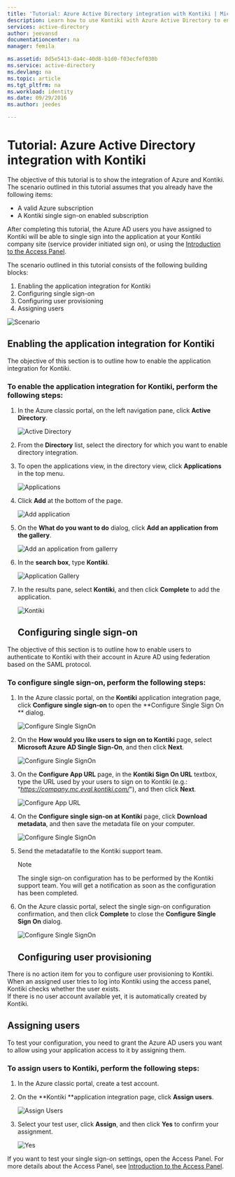 ```yaml
---
title: 'Tutorial: Azure Active Directory integration with Kontiki | Microsoft Docs'
description: Learn how to use Kontiki with Azure Active Directory to enable single sign-on, automated provisioning, and more!
services: active-directory
author: jeevansd
documentationcenter: na
manager: femila

ms.assetid: 8d5e5413-da4c-40d8-b1d0-f03ecfef030b
ms.service: active-directory
ms.devlang: na
ms.topic: article
ms.tgt_pltfrm: na
ms.workload: identity
ms.date: 09/29/2016
ms.author: jeedes

---
```

# Tutorial: Azure Active Directory integration with Kontiki
The objective of this tutorial is to show the integration of Azure and Kontiki.  
The scenario outlined in this tutorial assumes that you already have the following items:

* A valid Azure subscription
* A Kontiki single sign-on enabled subscription

After completing this tutorial, the Azure AD users you have assigned to Kontiki will be able to single sign into the application at your Kontiki company site (service provider initiated sign on), or using the [Introduction to the Access Panel](active-directory-saas-access-panel-introduction.md).

The scenario outlined in this tutorial consists of the following building blocks:

1. Enabling the application integration for Kontiki
2. Configuring single sign-on
3. Configuring user provisioning
4. Assigning users

![Scenario](./media/active-directory-saas-kontiki-tutorial/IC790235.png "Scenario")

## Enabling the application integration for Kontiki
The objective of this section is to outline how to enable the application integration for Kontiki.

### To enable the application integration for Kontiki, perform the following steps:
1. In the Azure classic portal, on the left navigation pane, click **Active Directory**.
   
   ![Active Directory](./media/active-directory-saas-kontiki-tutorial/IC700993.png "Active Directory")
2. From the **Directory** list, select the directory for which you want to enable directory integration.
3. To open the applications view, in the directory view, click **Applications** in the top menu.
   
   ![Applications](./media/active-directory-saas-kontiki-tutorial/IC700994.png "Applications")
4. Click **Add** at the bottom of the page.
   
   ![Add application](./media/active-directory-saas-kontiki-tutorial/IC749321.png "Add application")
5. On the **What do you want to do** dialog, click **Add an application from the gallery**.
   
   ![Add an application from gallerry](./media/active-directory-saas-kontiki-tutorial/IC749322.png "Add an application from gallerry")
6. In the **search box**, type **Kontiki**.
   
   ![Application Gallery](./media/active-directory-saas-kontiki-tutorial/IC790236.png "Application Gallery")
7. In the results pane, select **Kontiki**, and then click **Complete** to add the application.
   
   ![Kontiki](./media/active-directory-saas-kontiki-tutorial/IC790237.png "Kontiki")
   
   ## Configuring single sign-on

The objective of this section is to outline how to enable users to authenticate to Kontiki with their account in Azure AD using federation based on the SAML protocol.

### To configure single sign-on, perform the following steps:
1. In the Azure classic portal, on the **Kontiki** application integration page, click **Configure single sign-on** to open the **Configure Single Sign On ** dialog.
   
   ![Configure Single SignOn](./media/active-directory-saas-kontiki-tutorial/IC790238.png "Configure Single SignOn")
2. On the **How would you like users to sign on to Kontiki** page, select **Microsoft Azure AD Single Sign-On**, and then click **Next**.
   
   ![Configure Single SignOn](./media/active-directory-saas-kontiki-tutorial/IC790239.png "Configure Single SignOn")
3. On the **Configure App URL** page, in the **Kontiki Sign On URL** textbox, type the URL used by your users to sign on to Kontiki (e.g.: “*https://company.mc.eval.kontiki.com/*"), and then click **Next**.
   
   ![Configure App URL](./media/active-directory-saas-kontiki-tutorial/IC790240.png "Configure App URL")
4. On the **Configure single sign-on at Kontiki** page, click **Download metadata**, and then save the metadata file on your computer.
   
   ![Configure Single SignOn](./media/active-directory-saas-kontiki-tutorial/IC790241.png "Configure Single SignOn")
5. Send the metadatafile to the Kontiki support team.
   
   > [!NOTE]
   > The single sign-on configuration has to be performed by the Kontiki support team. You will get a notification as soon as the configuration has been completed.
   > 
   > 
6. On the Azure classic portal, select the single sign-on configuration confirmation, and then click **Complete** to close the **Configure Single Sign On** dialog.
   
   ![Configure Single SignOn](./media/active-directory-saas-kontiki-tutorial/IC790242.png "Configure Single SignOn")
   
   ## Configuring user provisioning

There is no action item for you to configure user provisioning to Kontiki.  
When an assigned user tries to log into Kontiki using the access panel, Kontiki checks whether the user exists.  
If there is no user account available yet, it is automatically created by Kontiki.

## Assigning users
To test your configuration, you need to grant the Azure AD users you want to allow using your application access to it by assigning them.

### To assign users to Kontiki, perform the following steps:
1. In the Azure classic portal, create a test account.
2. On the **Kontiki **application integration page, click **Assign users**.
   
   ![Assign Users](./media/active-directory-saas-kontiki-tutorial/IC790243.png "Assign Users")
3. Select your test user, click **Assign**, and then click **Yes** to confirm your assignment.
   
   ![Yes](./media/active-directory-saas-kontiki-tutorial/IC767830.png "Yes")

If you want to test your single sign-on settings, open the Access Panel. For more details about the Access Panel, see [Introduction to the Access Panel](active-directory-saas-access-panel-introduction.md).

